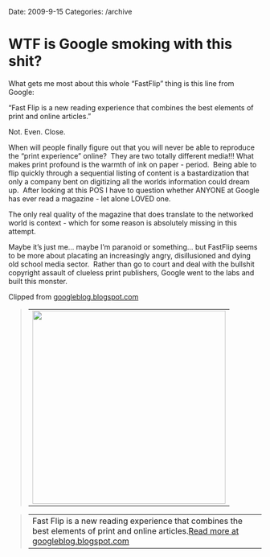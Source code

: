 Date: 2009-9-15
Categories: /archive

# WTF is Google smoking with this shit?

<div class="Clog_Commentary_Wrap">
<div class="Clog_Post_Text">

What gets me most about this whole “FastFlip” thing is this line from Google:

“Fast Flip is a new reading experience that combines the best elements of print and online articles.”

Not. Even. Close.

When will people finally figure out that you will never be able to reproduce the “print experience” online?  They are two totally different media!!! What makes print profound is the warmth of ink on paper - period.  Being able to flip quickly through a sequential listing of content is a bastardization that only a company bent on digitizing all the worlds information could dream up.  After looking at this POS I have to question whether ANYONE at Google has ever read a magazine - let alone LOVED one.

The only real quality of the magazine that does translate to the networked world is context - which for some reason is absolutely missing in this attempt.

Maybe it’s just me… maybe I’m paranoid or something… but FastFlip seems to be more about placating an increasingly angry, disillusioned and dying old school media sector.  Rather than go to court and deal with the bullshit copyright assault of clueless print publishers, Google went to the labs and built this monster.

</div>
</div>
<div class="Clog_Content_Outer"><!-- BEGIN_CLOG_CONTENT ID: 1D7F8D2D-0210-462C-AA93-6AFF632B92FA CLOGS.CLIPMARKS.COM -->
<div class="Clog_Top_Wrap">
<div class="Clog_Source_First"><span>Clipped from <a title="http://googleblog.blogspot.com/2009/09/read-news-fast-with-google-fast-flip.html" rel="clipsource" href="http://googleblog.blogspot.com/2009/09/read-news-fast-with-google-fast-flip.html">googleblog.blogspot.com</a></span></div>
</div>
<div class="Clog_Middle_Wrap">
<blockquote class="Clog_Content_Item" cite="http://googleblog.blogspot.com/2009/09/read-news-fast-with-google-fast-flip.html">
<table cellspacing="0" cellpadding="0">
<tbody>
<tr>
<td>
<div class="Clog_Content_Item_Image"><img src="http://content9.clipmarks.com/clog_clip_cache/amplify.com/1D7F8D2D-0210-462C-AA93-6AFF632B92FA/EE34DDA4-8D16-4AEC-BD29-E88FCF6ED98F" alt="" width="384" /></div></td>
</tr>
</tbody>
</table>
</blockquote>
<blockquote class="Clog_Content_Item" cite="http://googleblog.blogspot.com/2009/09/read-news-fast-with-google-fast-flip.html">
<table cellspacing="0" cellpadding="0">
<tbody>
<tr>
<td>Fast Flip is a new reading experience that combines the best elements of print and online articles.<span class="Clog_Source_Button"><a title="http://googleblog.blogspot.com/2009/09/read-news-fast-with-google-fast-flip.html" rel="clipsource" href="http://googleblog.blogspot.com/2009/09/read-news-fast-with-google-fast-flip.html">Read more at googleblog.blogspot.com</a></span></td>
</tr>
</tbody>
</table>
</blockquote>
</div>
<div class="Clog_Bottom_Wrap"></div>
</div>

